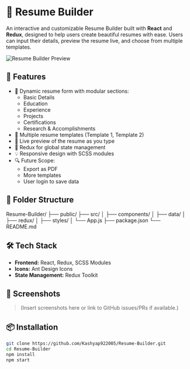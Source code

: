 # 💼 Resume Builder

An interactive and customizable Resume Builder built with **React** and **Redux**, designed to help users create beautiful resumes with ease. Users can input their details, preview the resume live, and choose from multiple templates.

![Resume Builder Preview]((https://resume-builder-o7po6zt4w-kashyap922005s-projects.vercel.app)) <!-- (Optional) Add a preview image of the app -->

## 🚀 Features

- 📝 Dynamic resume form with modular sections:
  - Basic Details
  - Education
  - Experience
  - Projects
  - Certifications
  - Research & Accomplishments
- 🎨 Multiple resume templates (Template 1, Template 2)
- 🔄 Live preview of the resume as you type
- 💾 Redux for global state management
- 💡 Responsive design with SCSS modules
- 🔍 Future Scope:
  - Export as PDF
  - More templates
  - User login to save data

## 📂 Folder Structure

Resume-Builder/
├── public/
├── src/
│ ├── components/
│ ├── data/
│ ├── redux/
│ ├── styles/
│ └── App.js
├── package.json
└── README.md


## 🛠️ Tech Stack

- **Frontend:** React, Redux, SCSS Modules
- **Icons:** Ant Design Icons
- **State Management:** Redux Toolkit

## 📸 Screenshots

> (Insert screenshots here or link to GitHub issues/PRs if available.)

## 📦 Installation

```bash
git clone https://github.com/Kashyap922005/Resume-Builder.git
cd Resume-Builder
npm install
npm start
